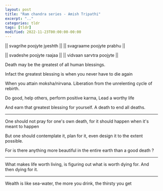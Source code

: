 ```yaml
---
layout: post
title: "Ram chandra series - Amish Tripathi"
excerpt: ".."
categories: tldr
tags: [tldr]
modified: 2022-11-23T00:00:00-00:00
---
```


|| svagrihe poojyte jyeshth || || svagraame poojyte prabhu ||

|| svadeshe poojyte raajaa || || vidvaan sarvtra poojyte ||


Death may be the greatest of all human blessings.

Infact the greatest blessing is when you never have to die again

When you attain moksha/nirvana. Liberation from the unrelenting cycle of rebirth.

Do good, help others, perform positive karma, Lead a worthy life

And earn that greatest blessing for yourself. A death to end all deaths.

---
One should not pray for one's own death, for it should happen when it's meant to happen

But one should contemplate it, plan for it, even design it to the extent possible.

For is there anything more beautiful in the entire earth than a good death ?

---

What makes life worth living, is figuring out what is worth dying for. And then dying for it.

---

Wealth is like sea-water, the more you drink, the thirsty you get
